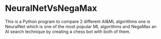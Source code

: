 # NeuralNetVsNegaMax
This is a Python program to compare 2 different AI&amp;ML algorithms one is  NeuralNet which is one of the most popular ML algorithms and NegaMax  an AI search technique by creating a chess bot with both of them.
